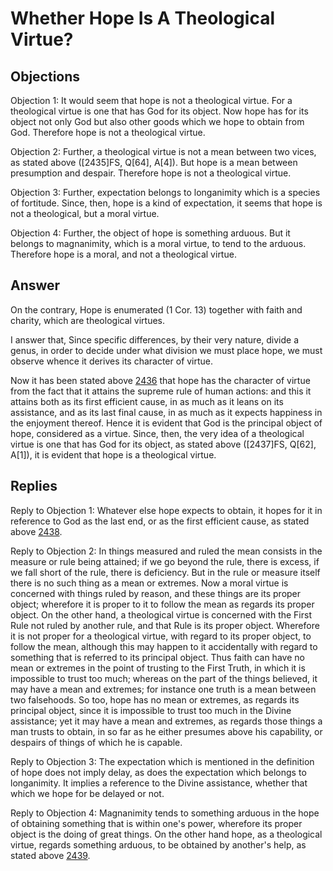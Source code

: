 # Whether Hope Is A Theological Virtue?

## Objections

Objection 1: It would seem that hope is not a theological virtue. For a theological virtue is one that has God for its object. Now hope has for its object not only God but also other goods which we hope to obtain from God. Therefore hope is not a theological virtue.

Objection 2: Further, a theological virtue is not a mean between two vices, as stated above ([2435]FS, Q[64], A[4]). But hope is a mean between presumption and despair. Therefore hope is not a theological virtue.

Objection 3: Further, expectation belongs to longanimity which is a species of fortitude. Since, then, hope is a kind of expectation, it seems that hope is not a theological, but a moral virtue.

Objection 4: Further, the object of hope is something arduous. But it belongs to magnanimity, which is a moral virtue, to tend to the arduous. Therefore hope is a moral, and not a theological virtue.

## Answer

On the contrary, Hope is enumerated (1 Cor. 13) together with faith and charity, which are theological virtues.

I answer that, Since specific differences, by their very nature, divide a genus, in order to decide under what division we must place hope, we must observe whence it derives its character of virtue.

Now it has been stated above [2436](A[1]) that hope has the character of virtue from the fact that it attains the supreme rule of human actions: and this it attains both as its first efficient cause, in as much as it leans on its assistance, and as its last final cause, in as much as it expects happiness in the enjoyment thereof. Hence it is evident that God is the principal object of hope, considered as a virtue. Since, then, the very idea of a theological virtue is one that has God for its object, as stated above ([2437]FS, Q[62], A[1]), it is evident that hope is a theological virtue.

## Replies

Reply to Objection 1: Whatever else hope expects to obtain, it hopes for it in reference to God as the last end, or as the first efficient cause, as stated above [2438](A[4]).

Reply to Objection 2: In things measured and ruled the mean consists in the measure or rule being attained; if we go beyond the rule, there is excess, if we fall short of the rule, there is deficiency. But in the rule or measure itself there is no such thing as a mean or extremes. Now a moral virtue is concerned with things ruled by reason, and these things are its proper object; wherefore it is proper to it to follow the mean as regards its proper object. On the other hand, a theological virtue is concerned with the First Rule not ruled by another rule, and that Rule is its proper object. Wherefore it is not proper for a theological virtue, with regard to its proper object, to follow the mean, although this may happen to it accidentally with regard to something that is referred to its principal object. Thus faith can have no mean or extremes in the point of trusting to the First Truth, in which it is impossible to trust too much; whereas on the part of the things believed, it may have a mean and extremes; for instance one truth is a mean between two falsehoods. So too, hope has no mean or extremes, as regards its principal object, since it is impossible to trust too much in the Divine assistance; yet it may have a mean and extremes, as regards those things a man trusts to obtain, in so far as he either presumes above his capability, or despairs of things of which he is capable.

Reply to Objection 3: The expectation which is mentioned in the definition of hope does not imply delay, as does the expectation which belongs to longanimity. It implies a reference to the Divine assistance, whether that which we hope for be delayed or not.

Reply to Objection 4: Magnanimity tends to something arduous in the hope of obtaining something that is within one's power, wherefore its proper object is the doing of great things. On the other hand hope, as a theological virtue, regards something arduous, to be obtained by another's help, as stated above [2439](A[1]).
